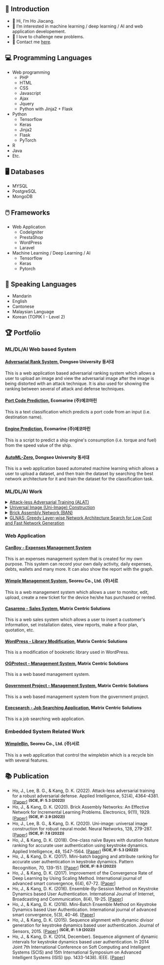 ## 📑 Introduction
- 👋 Hi, I’m Ho Jiacang.
- 👀 I’m interested in machine learning / deep learning / AI and web application developement.
- 💪 I love to challenge new problems.
- 📧 Contact me [here](ho_jiacang@hotmail.com).

## 💻 Programming Languages
- Web programming
  - PHP
  - HTML
  - CSS
  - Javascript
  - Ajax
  - Jquery
  - Python with Jinja2 + Flask
- Python
  - Tensorflow
  - Keras
  - Jinja2
  - Flask
  - PyTorch
- R
- Java
- Etc.

## 🖥️ Databases
- MYSQL
- PostgreSQL
- MongoDB

## 🖱️ Frameworks
- Web Application
  - CodeIgniter
  - PrestaShop
  - WordPress
  - Laravel
- Machine Learning / Deep Learning / AI
  - Tensorflow
  - Keras
  - Pytorch

## 👅 Speaking Languages
- Mandarin
- English
- Cantonese
- Malaysian Language
- Korean (TOPIK I - Level 2)

## 🏆 Portfolio
### ML/DL/AI Web based System
#### [Adversarial Rank System](/adversarial_rank_system), Dongseo University 동서대
This is a web application based adversarial ranking system which allows a user to upload an image and view the adversarial image after the image is being distorted with an attack technique. It is also used for showing the ranking between several of attack and defense techniques.

#### [Port Code Prediction](/ecomarine), Ecomarine (주)에코마린
This is a text classification which predicts a port code from an input (i.e. destination name).

#### [Engine Prediction](https://github.com/canboy123/ecomarine_engine_prediction), Ecomarine (주)에코마린
This is a script to predict a ship engine's consumption (i.e. torque and fuel) from the speed value of the ship.

#### [AutoML-Zero](https://github.com/canboy123/automl_zero), Dongseo University 동서대
This is a web application based automated machine learning which allows a user to upload a dataset, and then train the dataset by searching the best network architecture for it and train the dataset for the classification task.

### ML/DL/AI Work
<details>
  <summary><a href="https://github.com/canboy123/alat">Attack-less Adversarial Training (ALAT)</a></summary>
  
  - Ho, J., Lee, B. G., & Kang, D. K. (2022). Attack-less adversarial training for a robust adversarial defense. Applied Intelligence, 52(4), 4364-4381. [[Paper](https://link.springer.com/article/10.1007/s10489-021-02523-y)]
</details>
<details>
  <summary><a href="https://github.com/canboy123/uip">Universal Image (Uni-Image) Construction</a></summary>
  
  - Ho, J., Lee, B. G., & Kang, D. K. (2020). Uni-image: universal image construction for robust neural model. Neural Networks, 128, 279-287. [[Paper](https://www.sciencedirect.com/science/article/abs/pii/S089360802030188X)]
</details>
<details>
  <summary><a href="https://github.com/canboy123/ban">Brick Assembly Network (BAN)</a></summary>
    
  - Ho, J., & Kang, D. K. (2020). Brick Assembly Networks: An Effective Network for Incremental Learning Problems. Electronics, 9(11), 1929. [[Paper](https://www.mdpi.com/2079-9292/9/11/1929)]
</details>
<details>
  <summary><a href="https://github.com/canboy123/glnas">GLNAS: Greedy Layer-wise Network Architecture Search for Low Cost and Fast Network Generation</a></summary>
  
  - In press
</details>
  
### Web Application
#### [CanBoy - Expenses Management System](canboy)
This is an expenses management system that is created for my own purpose. This system can record your own daily activity, daily expenses, debts, wallets and many more. It can also show the report with the graph.

#### [Wimple Management System](/seoreu_cms), Seoreu Co., Ltd. (주)서르
This is a web management system which allows a user to monitor, edit, upload, create a new ticket for the device he/she has purchased or rented.

#### [Casareno - Sales System](/casareno), Matrix Centric Solutions
This is a web sales system which allows a user to insert a customer's information, set installation dates, view reports, make a floor plan, quotation, etc.

#### [WordPress - Library Modification](/sesb), Matrix Centric Solutions
This is a modification of booknetic library used in WordPress.

#### [OGProtect - Management System](/ogprotect), Matrix Centric Solutions
This is a web based management system.

#### [Government Project - Management System](/government), Matrix Centric Solutions
This is a web based management system from the government project.

#### [Execsearch - Job Searching Application](/execsearch), Matrix Centric Solutions
This is a job searching web application.

### Embedded System Related Work
#### [WimpleBin](/wimplebin), Seoreu Co., Ltd. (주)서르
This is a web application that control the wimplebin which is a recycle bin with several features.

## 📚 Publication 
- Ho, J., Lee, B. G., & Kang, D. K. (2022). Attack-less adversarial training for a robust adversarial defense. Applied Intelligence, 52(4), 4364-4381. [[Paper](https://link.springer.com/article/10.1007/s10489-021-02523-y)] <sup>**(SCIE, IF: 5.3 (2022))**</sup>
- Ho, J., & Kang, D. K. (2020). Brick Assembly Networks: An Effective Network for Incremental Learning Problems. Electronics, 9(11), 1929. [[Paper](https://www.mdpi.com/2079-9292/9/11/1929)] <sup>**(SCIE, IF: 2.9 (2022))**</sup>
- Ho, J., Lee, B. G., & Kang, D. K. (2020). Uni-image: universal image construction for robust neural model. Neural Networks, 128, 279-287. [[Paper](https://www.sciencedirect.com/science/article/abs/pii/S089360802030188X)] <sup>**(SCIE, IF: 7.8 (2022))**</sup>
- Ho, J., & Kang, D. K. (2018). One-class naïve Bayes with duration feature ranking for accurate user authentication using keystroke dynamics. Applied Intelligence, 48, 1547-1564. [[Paper](https://link.springer.com/article/10.1007/s10489-017-1020-2)] <sup>**(SCIE, IF: 5.3 (2022))**</sup>
- Ho, J., & Kang, D. K. (2017). Mini-batch bagging and attribute ranking for accurate user authentication in keystroke dynamics. Pattern Recognition, 70, 139-151. [[Paper](https://www.sciencedirect.com/science/article/abs/pii/S003132031730184X)] <sup>**(SCIE, IF: 8.0 (2022))**</sup>
- Ho, J., & Kang, D. K. (2017). Improvement of the Convergence Rate of Deep Learning by Using Scaling Method. International journal of advanced smart convergence, 6(4), 67-72. [[Paper](https://koreascience.kr/article/JAKO201707851602748.page)]
- Ho, J., & Kang, D. K. (2016). Ensemble-By-Session Method on Keystroke Dynamics based User Authentication. International Journal of Internet, Broadcasting and Communication, 8(4), 19-25. [[Paper](https://koreascience.kr/article/JAKO201632073077485.pdf)]
- Ho, J., & Kang, D. K. (2016). Mini-Batch Ensemble Method on Keystroke Dynamics based User Authentication. International journal of advanced smart convergence, 5(3), 40-46. [[Paper](https://koreascience.kr/article/JAKO201630762634086.page)]
- Ho, J., & Kang, D. K. (2015). Sequence alignment with dynamic divisor generation for keystroke dynamics based user authentication. Journal of Sensors, 2015. [[Paper](https://www.hindawi.com/journals/js/2015/935986/)] <sup>**(SCIE, IF: 1.9 (2022))**</sup>
- Ho, J., & Kang, D. K. (2014, December). Sequence alignment of dynamic intervals for keystroke dynamics based user authentication. In 2014 Joint 7th International Conference on Soft Computing and Intelligent Systems (SCIS) and 15th International Symposium on Advanced Intelligent Systems (ISIS) (pp. 1433-1438). IEEE. [[Paper](https://ieeexplore.ieee.org/abstract/document/7044658)]
<!---
canboy123/canboy123 is a ✨ special ✨ repository because its `README.md` (this file) appears on your GitHub profile.
You can click the Preview link to take a look at your changes.
--->
